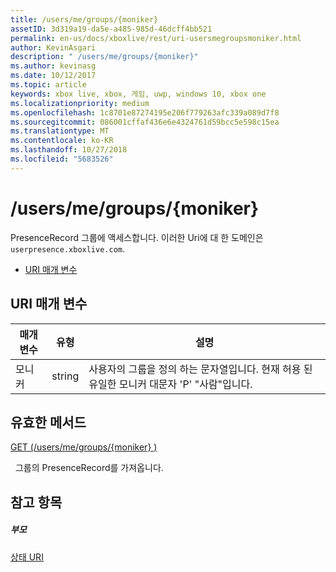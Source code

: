 ```yaml
---
title: /users/me/groups/{moniker}
assetID: 3d319a19-da5e-a485-985d-46dcff4bb521
permalink: en-us/docs/xboxlive/rest/uri-usersmegroupsmoniker.html
author: KevinAsgari
description: " /users/me/groups/{moniker}"
ms.author: kevinasg
ms.date: 10/12/2017
ms.topic: article
keywords: xbox live, xbox, 게임, uwp, windows 10, xbox one
ms.localizationpriority: medium
ms.openlocfilehash: 1c8701e87274195e206f779263afc339a089d7f8
ms.sourcegitcommit: 086001cffaf436e6e4324761d59bcc5e598c15ea
ms.translationtype: MT
ms.contentlocale: ko-KR
ms.lasthandoff: 10/27/2018
ms.locfileid: "5683526"
---
```

# <a name="usersmegroupsmoniker"></a>/users/me/groups/{moniker}
PresenceRecord 그룹에 액세스합니다. 이러한 Uri에 대 한 도메인은 `userpresence.xboxlive.com`.
 
  * [URI 매개 변수](#ID4EV)
 
<a id="ID4EV"></a>

 
## <a name="uri-parameters"></a>URI 매개 변수
 
| 매개 변수| 유형| 설명| 
| --- | --- | --- | 
| 모니커| string| 사용자의 그룹을 정의 하는 문자열입니다. 현재 허용 된 유일한 모니커 대문자 'P' "사람"입니다.| 
  
<a id="ID4ERB"></a>

 
## <a name="valid-methods"></a>유효한 메서드

[GET (/users/me/groups/{moniker} )](uri-usersmegroupsmonikerget.md)

&nbsp;&nbsp;그룹의 PresenceRecord를 가져옵니다.
 
<a id="ID4E2B"></a>

 
## <a name="see-also"></a>참고 항목
 
<a id="ID4E4B"></a>

 
##### <a name="parent"></a>부모 

[상태 URI](atoc-reference-presence.md)

   